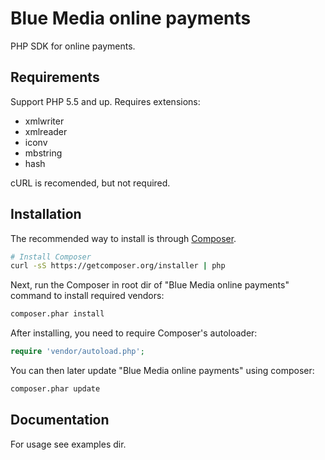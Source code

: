 Blue Media online payments
==========================

PHP SDK for online payments.

Requirements
------------

Support PHP 5.5 and up.
Requires extensions:
- xmlwriter
- xmlreader
- iconv
- mbstring
- hash

cURL is recomended, but not required.

Installation
------------

The recommended way to install is through
[Composer](http://getcomposer.org).

```bash
# Install Composer
curl -sS https://getcomposer.org/installer | php
```

Next, run the Composer in root dir of "Blue Media online payments" command to install required vendors:

```bash
composer.phar install
```

After installing, you need to require Composer's autoloader:

```php
require 'vendor/autoload.php';
```

You can then later update "Blue Media online payments" using composer:

 ```bash
composer.phar update
 ```

Documentation
-------------

For usage see examples dir.
